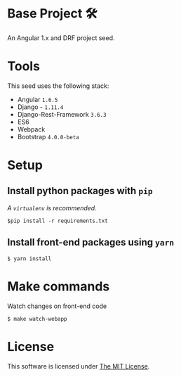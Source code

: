 # Base Project 🛠

An Angular 1.x and DRF project seed.

# Tools

This seed uses the following stack:

- Angular `1.6.5`
- Django - `1.11.4`
- Django-Rest-Framework `3.6.3`
- ES6
- Webpack
- Bootstrap `4.0.0-beta`


# Setup

## Install python packages with `pip`

_A `virtualenv` is recommended._

`$pip install -r requirements.txt`

## Install front-end packages using `yarn`

`$ yarn install`

# Make commands

Watch changes on front-end code

`$ make watch-webapp`

# License

This software is licensed under [The MIT License](./LICENSE).
